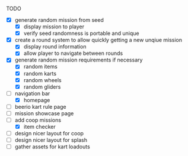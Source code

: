 TODO
- [x] generate random mission from seed
  - [x] display mission to player 
  - [x] verify seed randomness is portable and unique 
- [x] create a round system to allow quickly getting a new unqiue mission
  - [x] display round information
  - [x] allow player to navigate between rounds
- [x] generate random mission requirements if necessary
  - [x] random items
  - [x] random karts
  - [x] random wheels
  - [x] random gliders
- [ ] navigation bar
  - [x] homepage
- [ ] beerio kart rule page
- [ ] mission showcase page
- [ ] add coop missions
    - [x] item checker
- [ ] design nicer layout for coop
- [ ] design nicer layout for splash
- [ ] gather assets for kart loadouts
